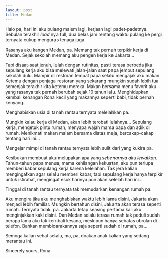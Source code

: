 ```yaml
---
layout: post
title: Medan
---
```


Halo pa, hari ini aku pulang malem lagi, kerjaan lagi padet-padetnya. Sebulan terakhir _load_ nya full, dua belas jam rentang waktu pulang ke pergi ternyata cukup menguras tenaga juga.

Rasanya aku kangen Medan, pa. Memang tak pernah terpikir kerja di Medan. Sejak sekolah memang aku pengen kerja ke Jakarta...

<!--more-->

Tapi disaat-saat jenuh, lelah dengan rutinitas, pasti terasa berbeda jika sepulang kerja aku bisa melewati jalan-jalan saat papa jemput sepulang sekolah dulu. Mampir di restoran tempat papa selalu mengajak aku makan. Ketemu dengan penjaga restoran yang sekarang mungkin sudah lebih tua semenjak terakhir kita ketemu mereka. Makan bersama menu favorit aku yang rasanya tak pernah berubah sejak 10 tahun lalu. Menghidupkan kembali kenangan Rona kecil yang makannya seperti babi, tidak pernah kenyang.

Menghabiskan usia di tanah rantau ternyata melelahkan pa.

Mungkin kalau kerja di Medan, akan lebih terobati lelahnya... Sepulang kerja, mengetuk pintu rumah, menyapa wajah mama papa dan adik di rumah. Menikmati makan malam bersama diatas meja, bercakap-cakap tentang hari ini...

Mengejar mimpi di tanah rantau ternyata lebih sulit dari yang kukira pa.

Kesibukan membuat aku melupakan apa yang _sebenarnya aku lewatkan_. Tahun-tahun papa menua, mama kehilangan kekuatan, aku pun terlupa memberi kabar sepulang kerja karena kelelahan. Tak jera kalian mengingatkan agar selalu memberi kabar, tapi sepulang kerja hanya terpikir untuk istirahat, mengingat esok harinya pun akan selelah hari ini...

Tinggal di tanah rantau ternyata tak memudarkan kenangan rumah pa.

Aku mengira jika aku menghabiskan waktu lebih lama disini, Jakarta akan menjadi lebih familiar. Mungkin bertahun disini, Jakarta akan terasa seperti rumah. Ternyata tidak, pa. Jakarta tetap seasing pertama kali aku menginjakkan kaki disini. Dan Medan selalu terasa rumah tak peduli sudah berapa lama aku tak kembali kesana, meskipun hanya sebatas obrolan di telefon. Bahkan membicarakannya saja seperti sudah di rumah, pa...

Semoga kalian sehat selalu, ma, pa, doakan anak kalian yang sedang merantau ini.


Sincerely yours,
Rona
